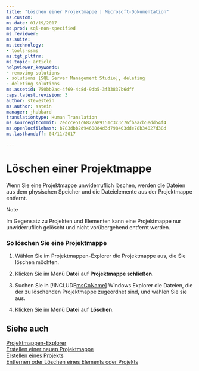 ```yaml
---
title: "Löschen einer Projektmappe | Microsoft-Dokumentation"
ms.custom: 
ms.date: 01/19/2017
ms.prod: sql-non-specified
ms.reviewer: 
ms.suite: 
ms.technology:
- tools-ssms
ms.tgt_pltfrm: 
ms.topic: article
helpviewer_keywords:
- removing solutions
- solutions [SQL Server Management Studio], deleting
- deleting solutions
ms.assetid: 750bb2ac-4f69-4c8d-9db5-3f33837b6dff
caps.latest.revision: 3
author: stevestein
ms.author: sstein
manager: jhubbard
translationtype: Human Translation
ms.sourcegitcommit: 2edcce51c6822a89151c3c3c76fbaacb5edd54f4
ms.openlocfilehash: b783dbb2d94608d4d3d798403dde78b34027d38d
ms.lasthandoff: 04/11/2017

---
```

# <a name="delete-a-solution"></a>Löschen einer Projektmappe
Wenn Sie eine Projektmappe unwiderruflich löschen, werden die Dateien aus dem physischen Speicher und die Dateielemente aus der Projektmappe entfernt.  
  
> [!NOTE]  
> Im Gegensatz zu Projekten und Elementen kann eine Projektmappe nur unwiderruflich gelöscht und nicht vorübergehend entfernt werden.  
  
### <a name="to-delete-a-solution"></a>So löschen Sie eine Projektmappe  
  
1.  Wählen Sie im Projektmappen-Explorer die Projektmappe aus, die Sie löschen möchten.  
  
2.  Klicken Sie im Menü **Datei** auf **Projektmappe schließen**.  
  
3.  Suchen Sie in [!INCLUDE[msCoName](../../includes/msconame_md.md)] Windows Explorer die Dateien, die der zu löschenden Projektmappe zugeordnet sind, und wählen Sie sie aus.  
  
4.  Klicken Sie im Menü **Datei** auf **Löschen**.  
  
## <a name="see-also"></a>Siehe auch  
[Projektmappen-Explorer](../../ssms/solution/solution-explorer.md)  
[Erstellen einer neuen Projektmappe](../../ssms/solution/create-a-new-solution.md)  
[Erstellen eines Projekts](../../ssms/solution/create-a-project.md)  
[Entfernen oder Löschen eines Elements oder Projekts](../../ssms/solution/remove-or-delete-an-item-or-project.md)  
  


